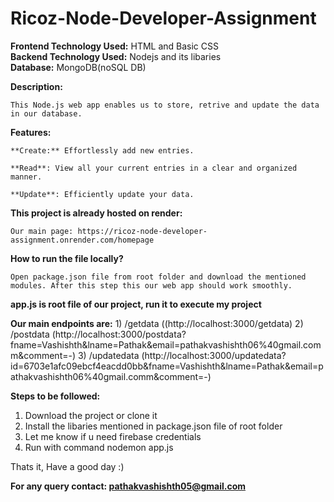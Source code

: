 # Ricoz-Node-Developer-Assignment

**Frontend Technology Used:** HTML and Basic CSS<br>
**Backend Technology Used:** Nodejs and its libaries<br>
**Database:** MongoDB(noSQL DB)<br>

**Description:**

    This Node.js web app enables us to store, retrive and update the data in our database.

**Features:**

    **Create:** Effortlessly add new entries.

    **Read**: View all your current entries in a clear and organized manner.
    
    **Update**: Efficiently update your data.

**This project is already hosted on render:**

    Our main page: https://ricoz-node-developer-assignment.onrender.com/homepage
    
**How to run the file locally?**

    Open package.json file from root folder and download the mentioned modules. After this step this our web app should work smoothly. 

**app.js is root file of our project, run it to execute my project**

**Our main endpoints are:**
    1) /getdata ((http://localhost:3000/getdata)
    2) /postdata (http://localhost:3000/postdata?fname=Vashishth&lname=Pathak&email=pathakvashishth06%40gmail.comm&comment=-)
    3) /updatedata (http://localhost:3000/updatedata?id=6703e1afc09ebcf4eacdd0bb&fname=Vashishth&lname=Pathak&email=pathakvashishth06%40gmail.comm&comment=-)

**Steps to be followed:**
1) Download the project or clone it
2) Install the libaries mentioned in package.json file of root folder
3) Let me know if u need firebase credentials
4) Run with command nodemon app.js

Thats it, Have a good day :)


<b>For any query contact: pathakvashishth05@gmail.com</b>


